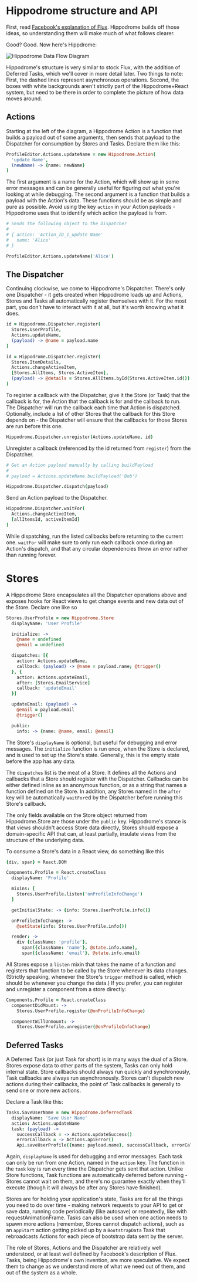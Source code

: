 # Hippodrome structure and API

First, read
[Facebook's explanation of Flux](https://github.com/facebook/flux/blob/master/README.md).
Hippodrome builds off those ideas, so understanding them will make much of what
follows clearer.

Good?  Good. Now here's Hippdrome:

![Hippodrome Data Flow Diagram](./img/hippodrome-diagram.png)

Hippodrome's structure is very similar to stock Flux, with the addition of
Deferred Tasks, which we'll cover in more detail later.  Two things to note:
First, the dashed lines represent asynchronous operations.  Second, the boxes
with white backgrounds aren't strictly part of the Hippodrome+React system, but
need to be there in order to complete the picture of how data moves around.

## Actions

Starting at the left of the diagram, a Hippodrome Action is a function that
builds a payload out of some arguments, then sends that payload to the
Dispatcher for consumption by Stores and Tasks. Declare them like this:

```coffeescript
ProfileEditor.Actions.updateName = new Hippodrome.Action(
  'update Name',
  (newName) -> {name: newName}
)
```

The first argument is a name for the Action, which will show up in some error
messages and can be generally useful for figuring out what you're looking at
while debugging.  The second argument is a function that builds a payload with
the Action's data.  These functions should be as simple and pure as possible.
Avoid using the key `action` in your Action payloads - Hippodrome uses that
to identify which action the payload is from.

```coffeescript
# Sends the following object to the Dispatcher
#
# { action: 'Action_ID_1_update Name'
#   name: 'Alice'
# }

ProfileEditor.Actions.updateName('Alice')
```

## The Dispatcher

Continuing clockwise, we come to Hippodrome's Dispatcher.  There's only one
Dispatcher - it gets created when Hippodrome loads up and Actions, Stores and
Tasks all automatically register themselves with it.  For the most part, you
don't have to interact with it at all, but it's worth knowing what it does.

```coffeescript
id = Hippodrome.Dispatcher.register(
  Stores.UserProfile,
  Actions.updateName,
  (payload) -> @name = payload.name
)

id = Hippodrome.Dispatcher.register(
  Stores.ItemDetails,
  Actions.changeActiveItem,
  [Stores.AllItems, Stores.ActiveItem],
  (payload) -> @details = Stores.AllItems.byId(Stores.ActiveItem.id())
)
```

To register a callback with the Dispatcher, give it the Store (or Task) that
the callback is for, the Action that the callback is for and the callback to
run.  The Dispatcher will run the callback each time that Action is dispatched.
Optionally, include a list of other Stores that the callback for this Store
depends on - the Dispatcher will ensure that the callbacks for those Stores are
run before this one.

```coffeescript
Hippodrome.Dispatcher.unregister(Actions.updateName, id)
```

Unregister a callback (referenced by the id returned from `register`) from the
Dispatcher.

```coffeescript
# Get an Action payload manually by calling buildPayload
#
# payload = Actions.updateName.buildPayload('Bob')

Hippodrome.Dispatcher.dispatch(payload)
```

Send an Action payload to the Dispatcher.

```coffeescript
Hippodrome.Dispatcher.waitFor(
  Actions.changeActiveItem,
  [allItemsId, activeItemId]
)
```

While dispatching, run the listed callbacks before returning to the current
one.  `waitFor` will make sure to only run each callback once during an Action's
dispatch, and that any circular dependencies throw an error rather than running
forever.

# Stores

A Hippodrome Store encapsulates all the Dispatcher operations above and exposes
hooks for React views to get change events and new data out of the Store.
Declare one like so

```coffeescript
Stores.UserProfile = new Hippodrome.Store
  displayName: 'User Profile'

  initialize: ->
    @name = undefined
    @email = undefined

  dispatches: [{
    action: Actions.updateName,
    callback: (payload) -> @name = payload.name; @trigger()
  }, {
    action: Actions.updateEmail,
    after: [Stores.EmailService]
    callback: 'updateEmail'
  }]

  updateEmail: (payload) ->
    @email = payload.email
    @trigger()

  public:
    info: -> {name: @name, email: @email}
```

The Store's `displayName` is optional, but useful for debugging and error
messages.  The `initialize` function is run once, when the Store is declared,
and is used to set up the Store's state.  Generally, this is the empty state
before the app has any data.

The `dispatches` list is the meat of a Store.  It defines all the Actions and
callbacks that a Store should register with the Dispatcher.  Callbacks can be
either defined inline as an anonymous function, or as a string that names a
function defined on the Store.  In addition, any Stores named in the `after`
key will be automatically `waitFor`ed by the Dispatcher before running this
Store's callback.

The only fields available on the Store object returned from Hippodrome.Store
are those under the `public` key.  Hippodrome's stance is that views shouldn't
access Store data directly, Stores should expose a domain-specific API that
can, at least partially, insulate views from the structure of the underlying
data.

To consume a Store's data in a React view, do something like this

```coffeescript
{div, span} = React.DOM

Components.Profile = React.createClass
  displayName: 'Profile'

  mixins: [
    Stores.UserProfile.listen('onProfileInfoChange')
  ]

  getInitialState: -> {info: Stores.UserProfile.info()}

  onProfileInfoChange: ->
    @setState(info: Stores.UserProfile.info())

  render: ->
    div {className: 'profile'},
      span({className: 'name'}, @state.info.name),
      span({className: 'email'}, @state.info.email)
```

All Stores expose a `listen` mixin that takes the name of a function and
registers that function to be called by the Store whenever its data changes.
(Strictly speaking, whenever the Store's `trigger` method is called, which
should be whenever you change the data.)  If you prefer, you can register and
unregister a component from a store directly:

```coffeescript
Components.Profile = React.createClass
  componentDidMount: ->
    Stores.UserProfile.register(@onProfileInfoChange)

  componentWillUnmount: ->
    Stores.UserProfile.unregister(@onProfileInfoChange)
```

## Deferred Tasks

A Deferred Task (or just Task for short) is in many ways the dual of a Store.
Stores expose data to other parts of the system, Tasks can only hold internal
state.  Store callbacks should always run quickly and synchronously, Task
callbacks are always run asynchronously.  Stores can't dispatch new actions
during their callbacks, the point of Task callbacks is generally to send one
or more new actions.

Declare a Task like this:

```coffeescript
Tasks.SaveUserName = new Hippodrome.DeferredTask
  displayName: 'Save User Name'
  action: Actions.updateName
  task: (payload) ->
    successCallback = -> Actions.updateSuccess()
    errorCallback = -> Actions.apiError()
    Api.saveUserProfile({name: payload.name}, successCallback, errorCallback)
```

Again, `displayName` is used for debugging and error messages.  Each task can
only be run from one Action, named in the `action` key.  The function in the
`task` key is run every time the Dispatcher gets sent that action.  Unlike
Store functions, Task functions are automatically deferred before running -
Stores cannot wait on them, and there's no guarantee exactly when they'll
execute (though it will always be after any Stores have finished).

Stores are for holding your application's state, Tasks are for all the things
you need to do over time - making network requests to your API to get or save
data, running code periodically (like autosave) or repeatedly, like with
requestAnimationFrame.  Tasks can also be used when one action needs to spawn
more actions (remember, Stores cannot dispatch actions), such as an `appStart`
action getting picked up by a `BootstrapData` Task that rebroadcasts Actions
for each piece of bootstrap data sent by the server.

The role of Stores, Actions and the Dispatcher are relatively well understood,
or at least well defined by Facebook's description of Flux.  Tasks, being
Hippodrome's own invention, are more speculative.  We expect them to change
as we understand more of what we need out of them, and out of the system as a
whole.
